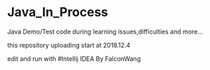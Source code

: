 # Java_In_Process
Java Demo/Test code during learning
issues,difficulties and more...

this repository uploading start at 2018.12.4

edit and run with #Intellij IDEA
By FalconWang

